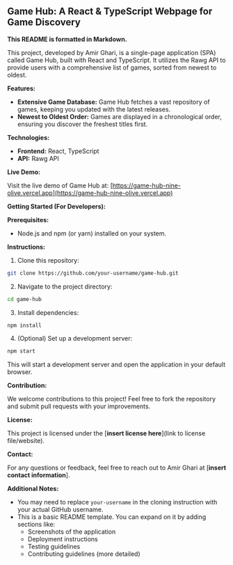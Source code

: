 ## Game Hub: A React & TypeScript Webpage for Game Discovery

**This README is formatted in Markdown.**

This project, developed by Amir Ghari, is a single-page application (SPA) called Game Hub, built with React and TypeScript. It utilizes the Rawg API to provide users with a comprehensive list of games, sorted from newest to oldest.

**Features:**

* **Extensive Game Database:** Game Hub fetches a vast repository of games, keeping you updated with the latest releases.
* **Newest to Oldest Order:** Games are displayed in a chronological order, ensuring you discover the freshest titles first.

**Technologies:**

* **Frontend:** React, TypeScript
* **API:** Rawg API

**Live Demo:**

Visit the live demo of Game Hub at: [https://game-hub-nine-olive.vercel.app](https://game-hub-nine-olive.vercel.app)

**Getting Started (For Developers):**

**Prerequisites:**

* Node.js and npm (or yarn) installed on your system.

**Instructions:**

1. Clone this repository:

```bash
git clone https://github.com/your-username/game-hub.git
```

2. Navigate to the project directory:

```bash
cd game-hub
```

3. Install dependencies:

```bash
npm install
```

4. (Optional) Set up a development server:

```bash
npm start
```

This will start a development server and open the application in your default browser.

**Contribution:**

We welcome contributions to this project! Feel free to fork the repository and submit pull requests with your improvements.

**License:**

This project is licensed under the [**insert license here**](link to license file/website).

**Contact:**

For any questions or feedback, feel free to reach out to Amir Ghari at [**insert contact information**].

**Additional Notes:**

* You may need to replace `your-username` in the cloning instruction with your actual GitHub username.
* This is a basic README template. You can expand on it by adding sections like:
    * Screenshots of the application
    * Deployment instructions
    * Testing guidelines
    * Contributing guidelines (more detailed)
